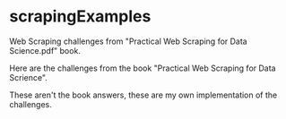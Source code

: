 # scrapingExamples
Web Scraping challenges from "Practical Web Scraping for Data Science.pdf" book.

Here are the challenges from the book "Practical Web Scraping for Data Scrience".

These aren't the book answers, these are my own implementation of the challenges.
